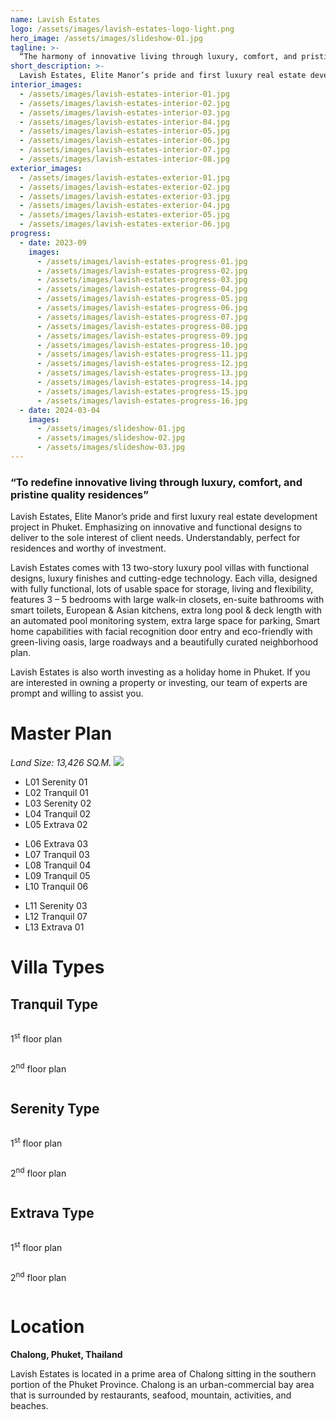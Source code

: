 ```yaml
---
name: Lavish Estates
logo: /assets/images/lavish-estates-logo-light.png
hero_image: /assets/images/slideshow-01.jpg
tagline: >-
  “The harmony of innovative living through luxury, comfort, and pristine quality residences in Phuket”
short_description: >-
  Lavish Estates, Elite Manor’s pride and first luxury real estate development project in Phuket. Emphasizing on innovative and functional designs to deliver to the sole interest of client needs. Understandably, perfect for residences and worthy of investment.
interior_images:
  - /assets/images/lavish-estates-interior-01.jpg
  - /assets/images/lavish-estates-interior-02.jpg
  - /assets/images/lavish-estates-interior-03.jpg
  - /assets/images/lavish-estates-interior-04.jpg
  - /assets/images/lavish-estates-interior-05.jpg
  - /assets/images/lavish-estates-interior-06.jpg
  - /assets/images/lavish-estates-interior-07.jpg
  - /assets/images/lavish-estates-interior-08.jpg
exterior_images:
  - /assets/images/lavish-estates-exterior-01.jpg
  - /assets/images/lavish-estates-exterior-02.jpg
  - /assets/images/lavish-estates-exterior-03.jpg
  - /assets/images/lavish-estates-exterior-04.jpg
  - /assets/images/lavish-estates-exterior-05.jpg
  - /assets/images/lavish-estates-exterior-06.jpg
progress:
  - date: 2023-09
    images:
      - /assets/images/lavish-estates-progress-01.jpg
      - /assets/images/lavish-estates-progress-02.jpg
      - /assets/images/lavish-estates-progress-03.jpg
      - /assets/images/lavish-estates-progress-04.jpg
      - /assets/images/lavish-estates-progress-05.jpg
      - /assets/images/lavish-estates-progress-06.jpg
      - /assets/images/lavish-estates-progress-07.jpg
      - /assets/images/lavish-estates-progress-08.jpg
      - /assets/images/lavish-estates-progress-09.jpg
      - /assets/images/lavish-estates-progress-10.jpg
      - /assets/images/lavish-estates-progress-11.jpg
      - /assets/images/lavish-estates-progress-12.jpg
      - /assets/images/lavish-estates-progress-13.jpg
      - /assets/images/lavish-estates-progress-14.jpg
      - /assets/images/lavish-estates-progress-15.jpg
      - /assets/images/lavish-estates-progress-16.jpg
  - date: 2024-03-04
    images:
      - /assets/images/slideshow-01.jpg
      - /assets/images/slideshow-02.jpg
      - /assets/images/slideshow-03.jpg
---
```


### “To redefine innovative living through luxury, comfort, and pristine quality residences”

Lavish Estates, Elite Manor’s pride and first luxury real estate development project in Phuket. Emphasizing on innovative and functional designs to deliver to the sole interest of client needs. Understandably, perfect for residences and worthy of investment.

Lavish Estates comes with 13 two-story luxury pool villas with functional designs, luxury finishes and cutting-edge technology. Each villa, designed with fully functional, lots of usable space for storage, living and flexibility, features 3 – 5 bedrooms with large walk-in closets, en-suite bathrooms with smart toilets, European & Asian kitchens, extra long pool & deck length with an automated pool monitoring system, extra large space for parking, Smart home capabilities with facial recognition door entry and eco-friendly with green-living oasis, large roadways and a beautifully curated neighborhood plan.

Lavish Estates is also worth investing as a holiday home in Phuket. If you are interested in owning a property or investing, our team of experts are prompt and willing to assist you.

# Master Plan
*Land Size: 13,426 SQ.M.*
![](/assets/images/master-plan.jpg)

<div class="row my-4 py-4">
  <div class="col-4 ps-5">
  <ul class="list-unstyled">
    <li><span class="fw-bold">L01</span> Serenity 01</li>
    <li><span class="fw-bold">L02</span> Tranquil 01</li>
    <li><span class="fw-bold">L03</span> Serenity 02</li>
    <li><span class="fw-bold">L04</span> Tranquil 02</li>
    <li><span class="fw-bold">L05</span> Extrava 02</li>
  </ul>
  </div>
  <div class="col-4 ps-5">
  <ul class="list-unstyled">
    <li><span class="fw-bold">L06</span> Extrava 03</li>
    <li><span class="fw-bold">L07</span> Tranquil 03</li>
    <li><span class="fw-bold">L08</span> Tranquil 04</li>
    <li><span class="fw-bold">L09</span> Tranquil 05</li>
    <li><span class="fw-bold">L10</span> Tranquil 06</li>
  </ul>
  </div>
  <div class="col-4 ps-5">
  <ul class="list-unstyled">
    <li><span class="fw-bold">L11</span> Serenity 03</li>
    <li><span class="fw-bold">L12</span> Tranquil 07</li>
    <li><span class="fw-bold">L13</span> Extrava 01</li>
  </ul>
  </div>
</div>

# Villa Types
## Tranquil Type
<div class="d-flex align-items-start">
  <div class="d-flex flex-column w-50 text-center">
    <img src="/assets/images/tranquil-floorplan-01.gif" alt="" class="p-4">
    <p class="lead fw-bold">1<sup>st</sup> floor plan</p>
    <img src="/assets/images/tranquil-floorplan-02.gif" alt="" class="p-4">
    <p class="lead fw-bold">2<sup>nd</sup> floor plan</p>
  </div>
  <img src="/assets/images/tranquil-features.png" alt="" class="w-50 p-5">
</div>

## Serenity Type
<div class="d-flex align-items-start">
  <div class="d-flex flex-column w-50 text-center">
    <img src="/assets/images/serenity-floorplan-01.gif" alt="" class="p-4">
    <p class="lead fw-bold">1<sup>st</sup> floor plan</p>
    <img src="/assets/images/serenity-floorplan-02.gif" alt="" class="p-4">
    <p class="lead fw-bold">2<sup>nd</sup> floor plan</p>
  </div>
  <img src="/assets/images/serenity-features.png" alt="" class="w-50 p-5">
</div>

## Extrava Type
<div class="d-flex align-items-start">
  <div class="d-flex flex-column w-50 text-center">
    <img src="/assets/images/extrava-floorplan-01.gif" alt="" class="p-4">
    <p class="lead fw-bold">1<sup>st</sup> floor plan</p>
    <img src="/assets/images/extrava-floorplan-02.gif" alt="" class="p-4">
    <p class="lead fw-bold">2<sup>nd</sup> floor plan</p>
  </div>
  <img src="/assets/images/extrava-features.png" alt="" class="w-50 p-5">
</div>

# Location
<i class="fa fa-location-dot"></i> **Chalong, Phuket, Thailand**

Lavish Estates is located in a prime area of Chalong sitting in the southern portion of the Phuket Province. Chalong is an urban-commercial bay area that is surrounded by restaurants, seafood, mountain, activities, and beaches.

<div class="d-flex align-items-start">
  <img src="/assets/images/lavish-estates-location-map.png" alt="">
  <img src="/assets/images/lavish-estates-distances.png" alt="">
</div>


